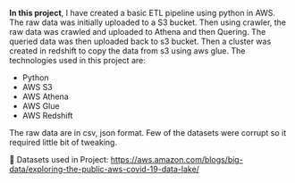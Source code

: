 **In this project**, I have created a basic ETL pipeline using python in AWS. The raw data was initially uploaded to a S3 bucket. Then using crawler, the raw data was crawled and uploaded to Athena and then Quering. The queried data was then uploaded back to s3 bucket. Then a cluster was created in redshift to copy the data from s3 using aws glue. The technologies used in this project are: 
- Python
- AWS S3
- AWS Athena
- AWS Glue
- AWS Redshift



The raw data are in csv, json format. Few of the datasets were corrupt so it required little bit of tweaking.

:paperclip: Datasets used in Project: https://aws.amazon.com/blogs/big-data/exploring-the-public-aws-covid-19-data-lake/
